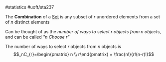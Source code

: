 #statistics #uoft/sta237 

The **Combination** of a [Set](../../MAT223/Set.md) is any subset of $r$ unordered elements from a set of $n$ distinct elements

Can be thought of as the *number of ways to select $r$ objects from $n$ objects*, and can be called *"n Choose r"*

The number of ways to select $r$ objects from $n$ objects is $$_nC_{r}=\begin{pmatrix} n \\ r\end{pmatrix} = \frac{n!}{r!(n-r)!}$$
